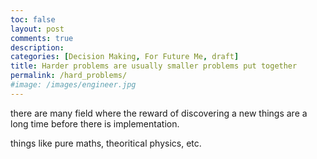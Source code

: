 ```yaml
---
toc: false
layout: post
comments: true
description:
categories: [Decision Making, For Future Me, draft]
title: Harder problems are usually smaller problems put together
permalink: /hard_problems/
#image: /images/engineer.jpg
---
```


there are many field where the reward of discovering a new things are a long time before there is implementation.

things like pure maths, theoritical physics, etc.

